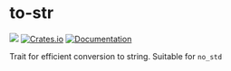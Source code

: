 # to-str

![](https://github.com/DoumanAsh/to-str/workflows/Rust/badge.svg)
[![Crates.io](https://img.shields.io/crates/v/to-str.svg)](https://crates.io/crates/to-str)
[![Documentation](https://docs.rs/to-str/badge.svg)](https://docs.rs/crate/to-str/)

Trait for efficient conversion to string.
Suitable for `no_std`
